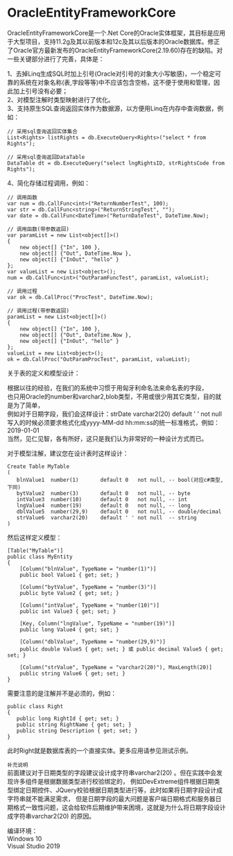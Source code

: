 # OracleEntityFrameworkCore

OracleEntityFrameworkCore是一个.Net Core的Oracle实体框架，其目标是应用于大型项目，支持11.2g及其以前版本和12c及其以后版本的Oracle数据库。修正了Oracle官方最新发布的OracleEntityFrameworkCore(2.19.60)存在的缺陷。对一些关键部分进行了完善，具体是：   
   
1、去掉Linq生成SQL时加上引号(Oracle对引号的对象大小写敏感)，一个稳定可靠的系统在对象名称(表,字段等等)中不应该包含空格，这不便于使用和管理，因此加上引号没有必要；   
2、对模型注解时类型映射进行了优化。   
3、支持原生SQL查询返回实体作为数据源，以方便用Linq在内存中查询数据，例如：
```
// 采用sql查询返回实体集合   
List<Rights> listRights = db.ExecuteQuery<Rights>("select * from Rights");
   
// 采用sql查询返回DataTable   
DataTable dt = db.ExecuteQuery("select lngRightsID, strRightsCode from Rights"); 
```

4、简化存储过程调用，例如：   
```
// 调用函数
var num = db.CallFunc<int>("ReturnNumberTest", 100);
var str = db.CallFunc<string>("ReturnStringTest", "");
var date = db.CallFunc<DateTime>("ReturnDateTest", DateTime.Now);

// 调用函数(带参数返回)
var paramList = new List<object[]>()
{
    new object[] {"In", 100 },
    new object[] {"Out", DateTime.Now },
    new object[] {"InOut", "hello" }
};
var valueList = new List<object>();
num = db.CallFunc<int>("OutParamFuncTest", paramList, valueList);

// 调用过程
var ok = db.CallProc("ProcTest", DateTime.Now);

// 调用过程(带参数返回)
paramList = new List<object[]>()
{
    new object[] {"In", 100 },
    new object[] {"Out", DateTime.Now },
    new object[] {"InOut", "hello" }
};
valueList = new List<object>();
ok = db.CallProc("OutParamProcTest", paramList, valueList);
```
  
关于表的定义和模型设计：   
   
根据以往的经验，在我们的系统中习惯于用匈牙利命名法来命名表的字段，   
也只用Oracle的number和varchar2,blob类型，不用或很少用其它类型，目的就是为了简单，   
例如对于日期字段，我们会这样设计：strDate  varchar2(20) default ' ' not null   
写入的时候必须要求格式化成yyyy-MM-dd hh:mm:ss的统一标准格式，例如：2019-01-01   
当然，见仁见智，各有所好，这只是我们认为非常好的一种设计方式而已。   
   
对于模型注解，建议您在设计表时这样设计：
   
```
Create Table MyTable   
(   
   blnValue1  number(1)       default 0   not null, -- bool(对应c#类型,下同)   
   bytValue2  number(3)       default 0   not null, -- byte   
   intValue3  number(10)      default 0   not null, -- int   
   lngValue4  number(19)      default 0   not null, -- long   
   dblValue5  number(29,9)    default 0   not null, -- double/decimal   
   strValue6  varchar2(20)    default ' ' not null  -- string   
)   
```    
然后这样定义模型：
  
```
[Table("MyTable")]   
public class MyEntity   
{     
    [Column("blnValue", TypeName = "number(1)")]    
    public bool Value1 { get; set; }    
       
    [Column("bytValue", TypeName = "number(3)")]   
    public byte Value2 { get; set; }   
       
    [Column("intValue", TypeName = "number(10)")]   
    public int Value3 { get; set; }   
       
    [Key, Column("lngValue", TypeName = "number(19)")]   
    public long Value4 { get; set; }   
       
    [Column("dblValue", TypeName = "number(29,9)")]   
    public double Value5 { get; set; } 或 public decimal Value5 { get; set; }    
       
    [Column("strValue", TypeName = "varchar2(20)"), MaxLength(20)]   
    public string Value6 { get; set; }   
}   
```
   
需要注意的是注解并不是必须的，例如： 
```
public class Right   
{   
   public long RightId { get; set; }   
   public string RightName { get; set; }   
   public string Description { get; set; }   
}
```
此时Right就是数据库表的一个直接实体。更多应用请参见测试示例。   

```补充说明```   
前面建议对于日期类型的字段建议设计成字符串varchar2(20) 。但在实践中会发现许多组件是根据数据类型进行校验绑定的，
例如DevExtreme组件根据日期类型绑定日期控件、JQuery校验根据日期类型进行等，此时如果将日期字段设计成字符串就不能满足需求，
但是日期字段的最大问题是客户端日期格式和服务器日期格式一致性问题，这会给软件后期维护带来困境，这就是为什么将日期字段设计成字符串varchar2(20) 的原因。   

编译环境：   
Windows 10   
Visual Studio 2019   
 
